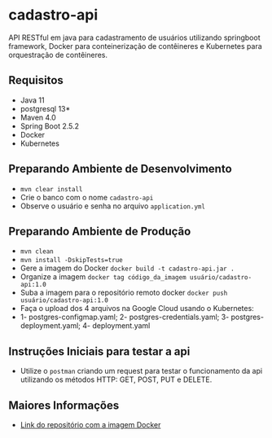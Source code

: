 # cadastro-api
API RESTful em java para cadastramento de usuários utilizando springboot framework, Docker para conteinerização de contêineres e Kubernetes para orquestração de contêineres.

## Requisitos
* Java 11
* postgresql 13*
* Maven 4.0
* Spring Boot 2.5.2
* Docker
* Kubernetes

## Preparando Ambiente de Desenvolvimento
* ```mvn clear install```
* Crie o banco com o nome ```cadastro-api```
* Observe o usuário e senha no arquivo ```application.yml```

## Preparando Ambiente de Produção
* ```mvn clean```
* ```mvn install -DskipTests=true```
* Gere a imagem do Docker ```docker build -t cadastro-api.jar .```
* Organize a imagem ```docker tag código_da_imagem usuário/cadastro-api:1.0```
* Suba a imagem para o repositório remoto docker ```docker push usuário/cadastro-api:1.0```
* Faça o upload dos 4 arquivos na Google Cloud usando o Kubernetes:
* 1- postgres-configmap.yaml; 2- postgres-credentials.yaml; 3- postgres-deployment.yaml; 4- deployment.yaml

## Instruções Iniciais para testar a api
* Utilize o ```postman``` criando um request para testar o funcionamento da api utilizando os métodos HTTP: GET, POST, PUT e DELETE.

## Maiores Informações
* <p align="left"><a href="https://hub.docker.com/r/claubermartins/cadastro-api/tags?page=1&ordering=last_updated">Link do repositório com a imagem Docker</a></p>
